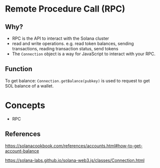 # Remote Procedure Call (RPC)

## Why?

- RPC is the API to interact with the Solana cluster
- read and write operations. e.g. read token balances, sending transactions, reading transaction status, send tokens
- The `Connection` object is a way for JavaScript to interact with your RPC.

## Function
To get balance: 
`Connection.getBalance(pubkey)` is used to request to get SOL balance of a wallet.

# Concepts

- RPC

## References
https://solanacookbook.com/references/accounts.html#how-to-get-account-balance

https://solana-labs.github.io/solana-web3.js/classes/Connection.html
